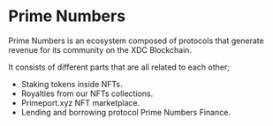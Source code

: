 
# Prime Numbers

Prime Numbers is an ecosystem composed of protocols that generate revenue for its community on the XDC Blockchain.

It consists of different parts that are all related to each other;

- Staking tokens inside NFTs.
- Royalties from our NFTs collections.
- Primeport.xyz NFT marketplace.
- Lending and borrowing protocol Prime Numbers Finance.


